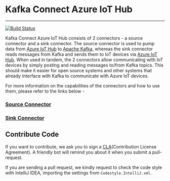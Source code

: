 # Kafka Connect Azure IoT Hub
________________________
[![Build Status](https://travis-ci.org/azure/toketi-kafka-connect-iothub.svg?branch=master)](https://travis-ci.org/azure/toketi-kafka-connect-iothub)

Kafka Connect Azure IoT Hub consists of 2 connectors - a source connector and a sink connector. The source connector
is used to pump data from [Azure IoT Hub](https://azure.microsoft.com/en-us/services/iot-hub/) to
[Apache Kafka](https://kafka.apache.org/), whereas the sink connector reads messages from Kafka and sends them to IoT
 devices via [Azure IoT Hub](https://azure.microsoft.com/en-us/services/iot-hub/). When used in tandem, the 2
 connectors allow communicating with IoT devices by simply posting and reading messages to/from Kafka topics. This
 should
 make it easier for open source systems and other systems that already interface with Kafka to communicate with
 Azure IoT devices.

For more information on the capabilities of the connectors and how to use them, please refer to the links below -

### [Source Connector](README_Source.md)

### [Sink Connector](README_Sink.md)


## Contribute Code

If you want to contribute, we ask you to sign a [CLA](https://cla.microsoft.com/)(Contribution License Agreement). A
friendly bot will remind you about it when you submit a pull-request.

If you are sending a pull request, we kindly request to check the code style with IntelliJ IDEA, importing the settings
from `Codestyle.IntelliJ.xml`.

